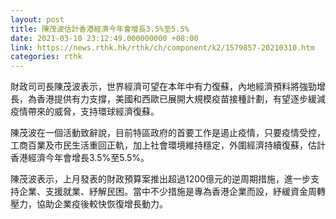 ```yaml
---
layout: post
title: 陳茂波估計香港經濟今年會增長3.5%至5.5%
date: 2021-03-10 23:12:49.000000000 +08:00
link: https://news.rthk.hk/rthk/ch/component/k2/1579857-20210310.htm
categories: rthk
---
```


財政司司長陳茂波表示，世界經濟可望在本年中有力復蘇，內地經濟預料將強勁增長，為香港提供有力支撐，美國和西歐已展開大規模疫苗接種計劃，有望逐步緩減疫情帶來的威脅，支持環球經濟復蘇。

陳茂波在一個活動致辭說，目前特區政府的首要工作是遏止疫情，只要疫情受控，工商百業及市民生活重回正軌，加上社會環境維持穩定，外圍經濟持續復蘇，估計香港經濟今年會增長3.5%至5.5%。

陳茂波表示，上月發表的財政預算案推出超過1200億元的逆周期措施，進一步支持企業、支援就業、紓解民困。當中不少措施是專為香港企業而設，紓緩資金周轉壓力，協助企業疫後較快恢復增長動力。
